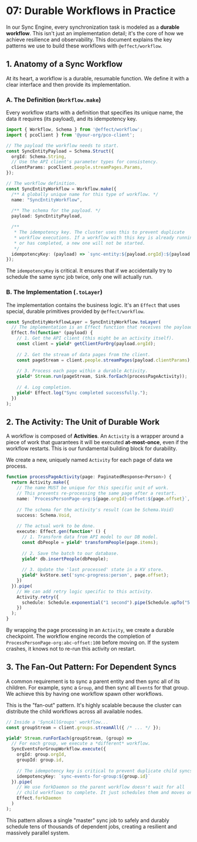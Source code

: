 # 07: Durable Workflows in Practice

In our Sync Engine, every synchronization task is modeled as a **durable workflow**. This isn't just an implementation detail; it's the core of how we achieve resilience and observability. This document explains the key patterns we use to build these workflows with `@effect/workflow`.

## 1. Anatomy of a Sync Workflow

At its heart, a workflow is a durable, resumable function. We define it with a clear interface and then provide its implementation.

### A. The Definition (`Workflow.make`)

Every workflow starts with a definition that specifies its unique name, the data it requires (its payload), and its idempotency key.

```typescript
import { Workflow, Schema } from '@effect/workflow';
import { pcoClient } from '@your-org/pco-client';

// The payload the workflow needs to start.
const SyncEntityPayload = Schema.Struct({
  orgId: Schema.String,
  // Use the API client's parameter types for consistency.
  clientParams: pcoClient.people.streamPages.Params,
});

// The workflow definition.
const SyncEntityWorkflow = Workflow.make({
  /** A globally unique name for this type of workflow. */
  name: "SyncEntityWorkflow",
  
  /** The schema for the payload. */
  payload: SyncEntityPayload,

  /**
   * The idempotency key. The cluster uses this to prevent duplicate
   * workflow executions. If a workflow with this key is already running
   * or has completed, a new one will not be started.
   */
  idempotencyKey: (payload) => `sync-entity:${payload.orgId}:${payload.entityName}`
});
```
The `idempotencyKey` is critical. It ensures that if we accidentally try to schedule the same sync job twice, only one will actually run.

### B. The Implementation (`.toLayer`)

The implementation contains the business logic. It's an `Effect` that uses special, durable primitives provided by `@effect/workflow`.

```typescript
const SyncEntityWorkflowLayer = SyncEntityWorkflow.toLayer(
  // The implementation is an Effect function that receives the payload.
  Effect.fn(function* (payload) {
    // 1. Get the API client (this might be an activity itself).
    const client = yield* getClientForOrg(payload.orgId);
    
    // 2. Get the stream of data pages from the client.
    const pageStream = client.people.streamPages(payload.clientParams);
    
    // 3. Process each page within a durable Activity.
    yield* Stream.run(pageStream, Sink.forEach(processPageActivity));
    
    // 4. Log completion.
    yield* Effect.log("Sync completed successfully.");
  })
);
```

## 2. The Activity: The Unit of Durable Work

A workflow is composed of **Activities**. An `Activity` is a wrapper around a piece of work that guarantees it will be executed **at-most-once**, even if the workflow restarts. This is our fundamental building block for durability.

We create a new, uniquely named `Activity` for each page of data we process.

```typescript
function processPageActivity(page: PaginatedResponse<Person>) {
  return Activity.make({
    // The name MUST be unique for this specific unit of work.
    // This prevents re-processing the same page after a restart.
    name: `ProcessPersonPage-org:${page.orgId}-offset:${page.offset}`,
    
    // The schema for the activity's result (can be Schema.Void)
    success: Schema.Void,
    
    // The actual work to be done.
    execute: Effect.gen(function* () {
      // 1. Transform data from API model to our DB model.
      const dbPeople = yield* transformPeople(page.items);
      
      // 2. Save the batch to our database.
      yield* db.insertPeople(dbPeople);
      
      // 3. Update the 'last processed' state in a KV store.
      yield* kvStore.set('sync-progress:person', page.offset);
    })
  }).pipe(
    // We can add retry logic specific to this activity.
    Activity.retry({
      schedule: Schedule.exponential("1 second").pipe(Schedule.upTo("5 minutes"))
    })
  );
}
```
By wrapping the page processing in an `Activity`, we create a durable checkpoint. The workflow engine records the completion of `ProcessPersonPage-org:abc-offset:100` before moving on. If the system crashes, it knows not to re-run this activity on restart.

## 3. The Fan-Out Pattern: For Dependent Syncs

A common requirement is to sync a parent entity and then sync all of its children. For example, sync a `Group`, and then sync all `Event`s for that group. We achieve this by having one workflow spawn other workflows.

This is the "fan-out" pattern. It's highly scalable because the cluster can distribute the child workflows across all available nodes.

```typescript
// Inside a 'SyncAllGroups' workflow...
const groupStream = client.groups.streamAll({ /* ... */ });

yield* Stream.runForEach(groupStream, (group) =>
  // For each group, we execute a *different* workflow.
  SyncEventsForGroupWorkflow.execute({
    orgId: group.orgId,
    groupId: group.id,
    
    // The idempotency key is critical to prevent duplicate child syncs.
    idempotencyKey: `sync-events-for-group:${group.id}`
  }).pipe(
    // We use forkDaemon so the parent workflow doesn't wait for all
    // child workflows to complete. It just schedules them and moves on.
    Effect.forkDaemon
  )
);
```

This pattern allows a single "master" sync job to safely and durably schedule tens of thousands of dependent jobs, creating a resilient and massively parallel system.
